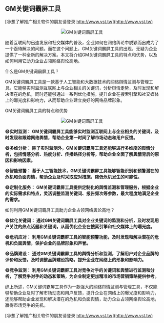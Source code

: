 ## **GM关键词霸屏工具**

[😍想了解推广相关软件的朋友请登录 http://www.vst.tw](http://www.vst.tw)

 <center><img src="https://vst.tw/MP4/tuiguang/png/8.png" alt="GM关键词霸屏工具"></center>

随着互联网的迅速发展和社交媒体的普及，企业如何在网络舆论中脱颖而出成为了一个亟待解决的问题。而在这个问题上，GM关键词霸屏工具的出现，无疑为企业提供了一种全新的解决方案。本文将介绍GM关键词霸屏工具的特点和优势，以及如何利用它助力企业占领网络舆论高地。

什么是GM关键词霸屏工具？

GM关键词霸屏工具是一款基于人工智能和大数据技术的网络舆情监测与管理工具。它能够实时监测互联网上与企业相关的关键词，分析舆情走势，及时发现和解决潜在的危机，同时还能够通过一系列优化措施，提升企业在搜索引擎和社交媒体上的曝光度和影响力，从而帮助企业建立良好的网络品牌形象。

GM关键词霸屏工具的特点和优势

 <center><img src="https://vst.tw/MP4/tuiguang/png/8.png" alt="GM关键词霸屏工具"></center>

**😄实时监测： GM关键词霸屏工具能够实时监测互联网上与企业相关的关键词，及时发现和跟踪网络舆情，帮助企业第一时间了解市场动态和用户反馈。**

**😄多维分析： 除了实时监测外，GM关键词霸屏工具还能够进行多维度的舆情分析，包括情感分析、热度分析、传播路径分析等，帮助企业全面了解舆情背后的原因和影响因素。**

**😄智能预警： 基于人工智能技术，GM关键词霸屏工具能够智能识别和预警潜在的危机和负面舆情，帮助企业及时采取应对措施，降低危机发生的可能性。**

**😄定制化服务： GM关键词霸屏工具提供定制化的舆情监测和管理服务，根据企业的实际需求和特点，灵活调整监测关键词、报告频次等参数，最大程度地满足企业的需求。**

如何利用GM关键词霸屏工具助力企业占领网络舆论高地？

**😄优化关键词： 通过GM关键词霸屏工具对企业关键词的监测和分析，及时发现用户关注的热点话题和关键词，从而优化企业在搜索引擎和社交媒体上的曝光度。**

**😄危机应对： 利用GM关键词霸屏工具的智能预警功能，及时发现和解决潜在的危机和负面舆情，保护企业的品牌形象和声誉。**

**😄品牌建设： 通过GM关键词霸屏工具的舆情分析和监测，了解用户对企业品牌的评价和反馈，及时调整品牌建设策略，提升企业在网络上的形象和影响力。**

**😄竞争监测： 利用GM关键词霸屏工具对竞争对手的关键词和舆情进行监测和分析，了解竞争对手的动态和策略，为企业制定更加精准的市场营销策略提供参考。**

综上所述，GM关键词霸屏工具作为一款强大的网络舆情监测与管理工具，不仅能够帮助企业及时了解市场动态和用户反馈，提升企业在网络上的曝光度和影响力，还能够帮助企业发现和解决潜在的危机和负面舆情，助力企业占领网络舆论高地，赢得市场竞争的先机。

[😍想了解推广相关软件的朋友请登录 http://www.vst.tw](http://www.vst.tw)



